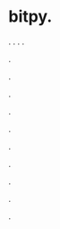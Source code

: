# bitpy.
.
.
.
.












.






















































.
























.



























.

















































































.































































.































































































.















.


































































.

















.
